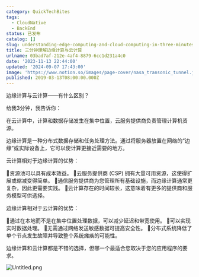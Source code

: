 ```yaml
---
category: QuickTechBites
tags:
  - CloudNative
  - BackEnd
status: 已发布
catalog: []
slug: understanding-edge-computing-and-cloud-computing-in-three-minutes
title: 三分钟理解边缘计算与云计算
urlname: 03bad7af-212e-4af4-8879-6cc1d231a4c0
date: '2023-11-13 22:44:00'
updated: '2024-09-07 17:43:00'
image: 'https://www.notion.so/images/page-cover/nasa_transonic_tunnel.jpg'
published: 2019-03-13T08:00:00.000Z
---
```


边缘计算与云计算——有什么区别？


给我3分钟，我告诉你：


在云计算中，计算和数据存储发生在集中位置，云服务提供商负责管理计算机资源。


边缘计算是一种分布式数据存储和任务处理方法。通过将服务器放置在网络的“边缘”或实际设备上，它可以使计算更接近需要的地方。


云计算相对于边缘计算的优势：


🔹资源池可以具有成本效益。
🔹云服务提供商 (CSP) 拥有大量可用资源，这使得扩展或缩减变得简单。
🔹通信服务提供商为您管理所有基础设施，而边缘计算通常更复杂，因此更需要实践。
🔹云计算存在的时间较长，这意味着有更多的提供商和服务模型可供选择。


边缘计算相对于云计算的优势：


🔸通过在本地而不是在集中位置处理数据，可以减少延迟和带宽使用。
🔸可以实现实时数据处理。
🔸无需通过网络发送敏感数据可提高安全性。
🔸分布式系统降低了单个节点发生故障并导致整个系统瘫痪的可能性。


边缘计算和云计算都是不错的选择，但哪一个最适合您取决于您的应用程序的要求。


![Untitled.png](https://prod-files-secure.s3.us-west-2.amazonaws.com/5d24fe63-e567-4804-86f9-9fdc62e13082/13581d9b-f241-4af1-9995-cb87504adaf1/Untitled.png?X-Amz-Algorithm=AWS4-HMAC-SHA256&X-Amz-Content-Sha256=UNSIGNED-PAYLOAD&X-Amz-Credential=ASIAZI2LB466VGBKMNQS%2F20250221%2Fus-west-2%2Fs3%2Faws4_request&X-Amz-Date=20250221T053716Z&X-Amz-Expires=3600&X-Amz-Security-Token=IQoJb3JpZ2luX2VjEKb%2F%2F%2F%2F%2F%2F%2F%2F%2F%2FwEaCXVzLXdlc3QtMiJIMEYCIQDhmHqpD42Mew9qLe6B2bz1X2A4TTSUNHTeqZT%2BpE04YQIhAJHY4PY75PnzDB%2BYDQi5ONPDcS7XYsJUCZgtHC549ryOKogECM%2F%2F%2F%2F%2F%2F%2F%2F%2F%2F%2FwEQABoMNjM3NDIzMTgzODA1IgzhuRmAzyF%2Fgzz2xv0q3APg2KNLkkwnraiEM3zex%2BQbaZQEKb1BvKNzBVWFfBCvKwbgYXGvC%2Bw6KPWJtcItEIdhC3ubYMZvkVqUtG6xbuDX3VFFlNUWg9IRKgR84CztR%2FmnEa5VwEXRM7OOXUpT4Zq38UwGfS1HmJXWnbln9VYhuwQqlbIZVqQUJf5XnhlSYqzeRHhcCl%2BCdlrQ3ji9St0E%2FbUo1dYiBEfpBRbmOscVtTKqWwx1XZBF88cLhyKiDu49ejDNeuTD0yi2Z1zuzgf1ZuaXes5bNrUIwQeeY62TIguOPL4p4rWuWVk8%2FxSVS9NgdRn2laSq2ncOrr8vCrozaHr%2BwgxzTaSpkAVn4FETKHz%2BvFWQTfVt%2FKpBGeu0Jye6QzJ0jJMbOa5FLRi%2BmPAzp4gNp2OP7Xkcygy4UHld2v6nmyO4XBuj5IhH3mlxhDx2i4dRwaID%2FYEAdI6dsyrtCTNGCWdlHzC5FvubHwczXFhCwv%2FDzQD4vwMzIFxrGaFO1nzYewxo46U71Mfz0iB5AKxdXx4bNnMrK7u3Za3sqovYyhQEEOKozW1hxaedSIjfXPjs8JHMI9TVPpQAd6TMgrRBAcUpOZmHv%2FAbB9WdodXNqHouDCuqb5pIfEFjSFcxILFZLTwvMmiSbDDmoeC9BjqkAaQSg43VLabXyke3MAXTVTcPwEePEE1NmsVsSp0r1ZhcrgMXw3Z%2BN9YgxsTGQzyO%2BZY2yuEGkjv9NyJ9E0lGe5QtSR4SGNC0geaKHuWgXwH%2Bvjn98d6h4%2F%2Fb3nXgBwsJKM2zYDx9xKe%2Bi%2FyugJTrBpLgGFE%2B5XYmegF%2B2MdfT2D2A9Tm%2Fwq9AmErCqcXeQSQqPA0WG8uDIplYHrTQhsq5UbwvMJ5&X-Amz-Signature=f639cc72c68812455e34caecc7219a5d49d90182cc49eeee6fd286c8e27bbd0a&X-Amz-SignedHeaders=host&x-id=GetObject)

